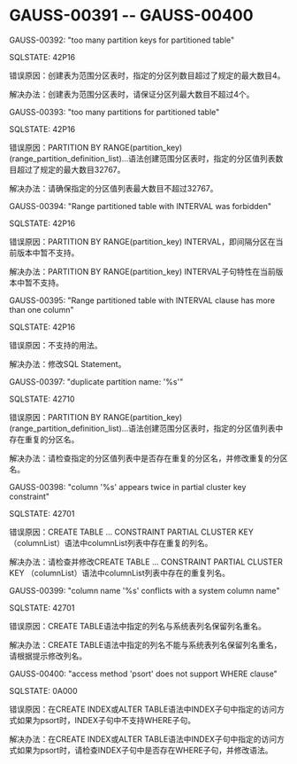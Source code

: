 # GAUSS-00391 -- GAUSS-00400<a name="ZH-CN_TOPIC_0302073275"></a>

GAUSS-00392: "too many partition keys for partitioned table"

SQLSTATE: 42P16

错误原因：创建表为范围分区表时，指定的分区列数目超过了规定的最大数目4。

解决办法：创建表为范围分区表时，请保证分区列最大数目不超过4个。

GAUSS-00393: "too many partitions for partitioned table"

SQLSTATE: 42P16

错误原因：PARTITION BY RANGE\(partition\_key\)\(range\_partition\_definition\_list\)...语法创建范围分区表时，指定的分区值列表数目超过了规定的最大数目32767。

解决办法：请确保指定的分区值列表最大数目不超过32767。

GAUSS-00394: "Range partitioned table with INTERVAL was forbidden"

SQLSTATE: 42P16

错误原因：PARTITION BY RANGE\(partition\_key\) INTERVAL，即间隔分区在当前版本中暂不支持。

解决办法：PARTITION BY RANGE\(partition\_key\) INTERVAL子句特性在当前版本中暂不支持。

GAUSS-00395: "Range partitioned table with INTERVAL clause has more than one column"

SQLSTATE: 42P16

错误原因：不支持的用法。

解决办法：修改SQL Statement。

GAUSS-00397: "duplicate partition name: '%s'"

SQLSTATE: 42710

错误原因：PARTITION BY RANGE\(partition\_key\)\(range\_partition\_definition\_list\)...语法创建范围分区表时，指定的分区值列表中存在重复的分区名。

解决办法：请检查指定的分区值列表中是否存在重复的分区名，并修改重复的分区名。

GAUSS-00398: "column '%s' appears twice in partial cluster key constraint"

SQLSTATE: 42701

错误原因：CREATE TABLE ... CONSTRAINT PARTIAL CLUSTER KEY （columnList）语法中columnList列表中存在重复的列名。

解决办法：请检查并修改CREATE TABLE ... CONSTRAINT PARTIAL CLUSTER KEY （columnList）语法中columnList列表中存在的重复列名。

GAUSS-00399: "column name '%s' conflicts with a system column name"

SQLSTATE: 42701

错误原因：CREATE TABLE语法中指定的列名与系统表列名保留列名重名。

解决办法：CREATE TABLE语法中指定的列名不能与系统表列名保留列名重名，请根据提示修改列名。

GAUSS-00400: "access method 'psort' does not support WHERE clause"

SQLSTATE: 0A000

错误原因：在CREATE INDEX或ALTER TABLE语法中INDEX子句中指定的访问方式如果为psort时，INDEX子句中不支持WHERE子句。

解决办法：在CREATE INDEX或ALTER TABLE语法中INDEX子句中指定的访问方式如果为psort时，请检查INDEX子句中是否存在WHERE子句，并修改语法。

